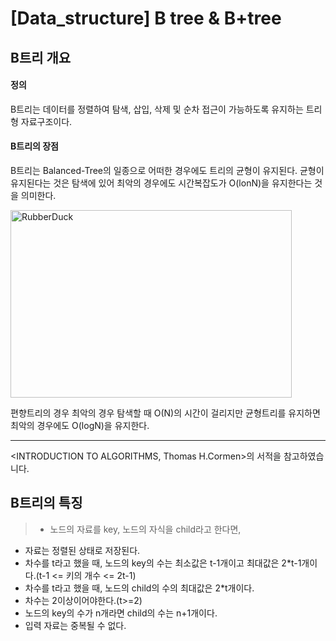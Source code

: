 # [Data_structure] B tree & B+tree

## B트리 개요

#### 정의
B트리는 데이터를 정렬하여 탐색, 삽입, 삭제 및 순차 접근이 가능하도록 유지하는 트리형 자료구조이다.

#### B트리의 장점
B트리는 Balanced-Tree의 일종으로 어떠한 경우에도 트리의 균형이 유지된다. 
균형이 유지된다는 것은 탐색에 있어 최악의 경우에도 시간복잡도가 O(lonN)을 유지한다는 것을 의미한다.

<img src="https://mblogthumb-phinf.pstatic.net/MjAxNjExMTFfNTkg/MDAxNDc4NzkwNzQ0NzI4.ZtVhyorQj9qDa6hZwfNxJLv0IAKH2NDVa-HuftEreOQg.Zo7x4cWFIDLBdiPv6XTOrmy-M1v7JHaAz7IVtHnmfAYg.PNG.dlwoen9/LL%ED%9A%8C%EC%A0%84.png?type=w2" width="450px" height="300px" title="px(픽셀) 크기 설정" alt="RubberDuck"></img><br/>

편향트리의 경우 최악의 경우 탐색할 때 O(N)의 시간이 걸리지만 균형트리를 유지하면 최악의 경우에도 O(logN)을 유지한다.

---------
  <INTRODUCTION TO ALGORITHMS, Thomas H.Cormen>의 서적을 참고하였습니다.

## B트리의 특징
> * 노드의 자료를 key, 노드의 자식을 child라고 한다면, 
* 자료는 정렬된 상태로 저장된다.
* 차수를 t라고 했을 때, 노드의 key의 수는 최소값은 t-1개이고 최대값은 2*t-1개이다.(t-1 <= 키의 개수 <= 2t-1)
* 차수를 t라고 했을 때, 노드의 child의 수의 최대값은 2*t개이다.
* 차수는 2이상이어야한다.(t>=2)
* 노드의 key의 수가 n개라면 child의 수는 n+1개이다.
* 입력 자료는 중복될 수 없다.

